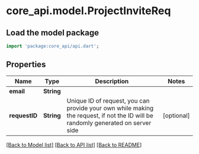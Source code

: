 # core_api.model.ProjectInviteReq

## Load the model package
```dart
import 'package:core_api/api.dart';
```

## Properties
Name | Type | Description | Notes
------------ | ------------- | ------------- | -------------
**email** | **String** |  | 
**requestID** | **String** | Unique ID of request, you can provide your own while making the request, if not the ID will be randomly generated on server side | [optional] 

[[Back to Model list]](../README.md#documentation-for-models) [[Back to API list]](../README.md#documentation-for-api-endpoints) [[Back to README]](../README.md)


